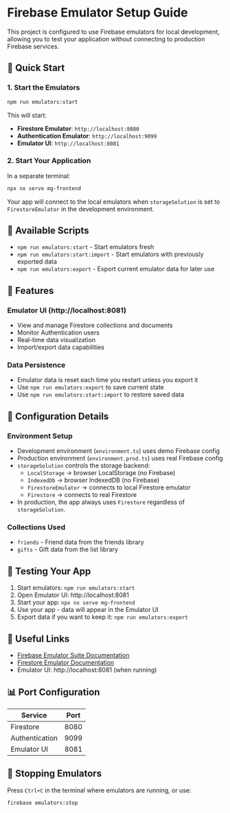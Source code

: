 # Firebase Emulator Setup Guide

This project is configured to use Firebase emulators for local development, allowing you to test your application without connecting to production Firebase services.

## 🚀 Quick Start

### 1. Start the Emulators
```bash
npm run emulators:start
```

This will start:
- **Firestore Emulator**: `http://localhost:8080`
- **Authentication Emulator**: `http://localhost:9099`
- **Emulator UI**: `http://localhost:8081`

### 2. Start Your Application
In a separate terminal:
```bash
npx nx serve mg-frontend
```

Your app will connect to the local emulators when `storageSolution` is set to `FirestoreEmulator` in the development environment.

## 🔧 Available Scripts

- `npm run emulators:start` - Start emulators fresh
- `npm run emulators:start:import` - Start emulators with previously exported data
- `npm run emulators:export` - Export current emulator data for later use

## 🎯 Features

### Emulator UI (http://localhost:8081)
- View and manage Firestore collections and documents
- Monitor Authentication users
- Real-time data visualization
- Import/export data capabilities

### Data Persistence
- Emulator data is reset each time you restart unless you export it
- Use `npm run emulators:export` to save current state
- Use `npm run emulators:start:import` to restore saved data

## 📝 Configuration Details

### Environment Setup
- Development environment (`environment.ts`) uses demo Firebase config
- Production environment (`environment.prod.ts`) uses real Firebase config
- `storageSolution` controls the storage backend:
  - `LocalStorage` → browser LocalStorage (no Firebase)
  - `IndexedDb` → browser IndexedDB (no Firebase)
  - `FirestoreEmulator` → connects to local Firestore emulator
  - `Firestore` → connects to real Firestore
- In production, the app always uses `Firestore` regardless of `storageSolution`.

### Collections Used
- `friends` - Friend data from the friends library
- `gifts` - Gift data from the list library

## 🧪 Testing Your App

1. Start emulators: `npm run emulators:start`
2. Open Emulator UI: http://localhost:8081
3. Start your app: `npx nx serve mg-frontend`
4. Use your app - data will appear in the Emulator UI
5. Export data if you want to keep it: `npm run emulators:export`

## 🔗 Useful Links

- [Firebase Emulator Suite Documentation](https://firebase.google.com/docs/emulator-suite)
- [Firestore Emulator Documentation](https://firebase.google.com/docs/emulator-suite/connect_firestore)
- Emulator UI: http://localhost:8081 (when running)

## 📊 Port Configuration

| Service | Port |
|---------|------|
| Firestore | 8080 |
| Authentication | 9099 |
| Emulator UI | 8081 |

## 🛑 Stopping Emulators

Press `Ctrl+C` in the terminal where emulators are running, or use:
```bash
firebase emulators:stop
``` 